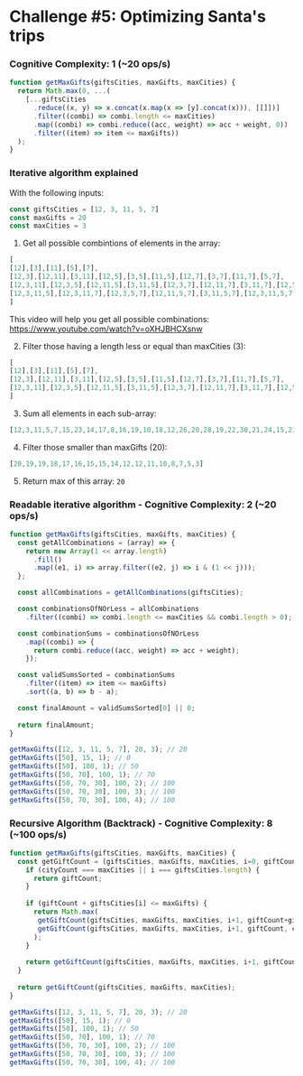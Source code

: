 # Challenge #5: Optimizing Santa's trips

### Cognitive Complexity: 1 (~20 ops/s)

```js
function getMaxGifts(giftsCities, maxGifts, maxCities) {
  return Math.max(0, ...(
    [...giftsCities
      .reduce((x, y) => x.concat(x.map(x => [y].concat(x))), [[]])]
      .filter((combi) => combi.length <= maxCities)
      .map((combi) => combi.reduce((acc, weight) => acc + weight, 0))
      .filter((item) => item <= maxGifts))
  );
}
```

### Iterative algorithm explained

With the following inputs:

```js
const giftsCities = [12, 3, 11, 5, 7]
const maxGifts = 20
const maxCities = 3
```

1) Get all possible combintions of elements in the array:

```js
[
[12],[3],[11],[5],[7],
[12,3],[12,11],[3,11],[12,5],[3,5],[11,5],[12,7],[3,7],[11,7],[5,7],
[12,3,11],[12,3,5],[12,11,5],[3,11,5],[12,3,7],[12,11,7],[3,11,7],[12,5,7],[3,5,7],[11,5,7],
[12,3,11,5],[12,3,11,7],[12,3,5,7],[12,11,5,7],[3,11,5,7],[12,3,11,5,7]
]
```
This video will help you get all possible combinations: https://www.youtube.com/watch?v=oXHJBHCXsnw

2) Filter those having a length less or equal than maxCities (3):

```js
[
[12],[3],[11],[5],[7],
[12,3],[12,11],[3,11],[12,5],[3,5],[11,5],[12,7],[3,7],[11,7],[5,7],
[12,3,11],[12,3,5],[12,11,5],[3,11,5],[12,3,7],[12,11,7],[3,11,7],[12,5,7],[3,5,7],[11,5,7]
]
```

3) Sum all elements in each sub-array:

```js
[12,3,11,5,7,15,23,14,17,8,16,19,10,18,12,26,20,28,19,22,30,21,24,15,23]
```

4) Filter those smaller than maxGifts (20):

```js
[20,19,19,18,17,16,15,15,14,12,12,11,10,8,7,5,3]
```

5) Return max of this array: `20`

### Readable iterative algorithm - Cognitive Complexity: 2 (~20 ops/s)

```js
function getMaxGifts(giftsCities, maxGifts, maxCities) {
  const getAllCombinations = (array) => {
    return new Array(1 << array.length)
      .fill()
      .map((e1, i) => array.filter((e2, j) => i & (1 << j)));
  };

  const allCombinations = getAllCombinations(giftsCities);

  const combinationsOfNOrLess = allCombinations
    .filter((combi) => combi.length <= maxCities && combi.length > 0);

  const combinationSums = combinationsOfNOrLess
    .map((combi) => {
      return combi.reduce((acc, weight) => acc + weight);
    });

  const validSumsSorted = combinationSums
    .filter((item) => item <= maxGifts)
    .sort((a, b) => b - a);

  const finalAmount = validSumsSorted[0] || 0;
  
  return finalAmount;
}

getMaxGifts([12, 3, 11, 5, 7], 20, 3); // 20
getMaxGifts([50], 15, 1); // 0
getMaxGifts([50], 100, 1); // 50
getMaxGifts([50, 70], 100, 1); // 70
getMaxGifts([50, 70, 30], 100, 2); // 100
getMaxGifts([50, 70, 30], 100, 3); // 100
getMaxGifts([50, 70, 30], 100, 4); // 100
```

### Recursive Algorithm (Backtrack) - Cognitive Complexity: 8 (~100 ops/s)

```js
function getMaxGifts(giftsCities, maxGifts, maxCities) { 
  const getGiftCount = (giftsCities, maxGifts, maxCities, i=0, giftCount=0, cityCount=0) => {
    if (cityCount === maxCities || i === giftsCities.length) {
      return giftCount;
    }
  
    if (giftCount + giftsCities[i] <= maxGifts) {
      return Math.max(
       getGiftCount(giftsCities, maxGifts, maxCities, i+1, giftCount+giftsCities[i], cityCount+1), 
       getGiftCount(giftsCities, maxGifts, maxCities, i+1, giftCount, cityCount)
      );
    }
  
    return getGiftCount(giftsCities, maxGifts, maxCities, i+1, giftCount, cityCount);
  }
  
  return getGiftCount(giftsCities, maxGifts, maxCities);
}

getMaxGifts([12, 3, 11, 5, 7], 20, 3); // 20
getMaxGifts([50], 15, 1); // 0
getMaxGifts([50], 100, 1); // 50
getMaxGifts([50, 70], 100, 1); // 70
getMaxGifts([50, 70, 30], 100, 2); // 100
getMaxGifts([50, 70, 30], 100, 3); // 100
getMaxGifts([50, 70, 30], 100, 4); // 100
```
